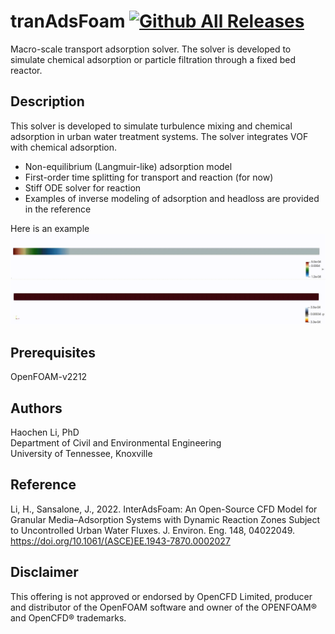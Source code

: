 # tranAdsFoam [![Github All Releases](https://img.shields.io/github/downloads/Rdfing/tranAdsFoam/total.svg)]()

Macro-scale transport adsorption solver. The solver is developed to simulate chemical adsorption or particle filtration through a fixed bed reactor.

## Description
This solver is developed to simulate turbulence mixing and chemical adsorption in urban water treatment systems. The solver integrates VOF with chemical adsorption.
- Non-equilibrium (Langmuir-like) adsorption model 
- First-order time splitting for transport and reaction (for now)
- Stiff ODE solver for reaction
- Examples of inverse modeling of adsorption and headloss are provided in the reference

Here is an example 
![Alt Text](https://github.com/Rdfing/tranAdsFoam/blob/main/Case1_column_test_SLR_40/solution_sample.gif)

## Prerequisites
OpenFOAM-v2212

## Authors
Haochen Li, PhD <br />
Department of Civil and Environmental Engineering <br />
University of Tennessee, Knoxville

## Reference
Li, H., Sansalone, J., 2022. InterAdsFoam: An Open-Source CFD Model for Granular Media–Adsorption Systems with Dynamic Reaction Zones Subject to Uncontrolled Urban Water Fluxes. J. Environ. Eng. 148, 04022049. https://doi.org/10.1061/(ASCE)EE.1943-7870.0002027

## Disclaimer
This offering is not approved or endorsed by OpenCFD Limited, producer and distributor of the OpenFOAM software and owner of the OPENFOAM®  and OpenCFD®  trademarks.
